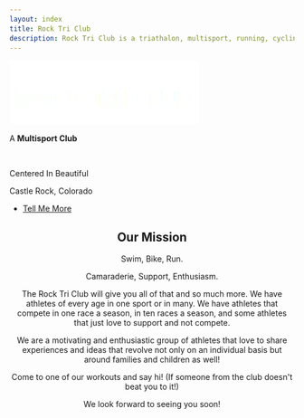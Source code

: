 ```yaml
---
layout: index
title: Rock Tri Club
description: Rock Tri Club is a triathalon, multisport, running, cycling, swimming club in Castle Rock, Colorado
---
```


<section id="banner">  
  <div class="inner">
    <img src="/assets/images/logo113-white.png" />
    <p>A <strong>Multisport Club</strong></p>
    <br />
    <p>Centered In Beautiful</p>
    <p>Castle Rock, Colorado</p>
    <footer>
      <ul class="buttons vertical">
        <li><a href="#main" class="button fit scrolly">Tell Me More</a></li>
      </ul>
    </footer>
  </div>
</section>

<article id="main">
  <header class="special container">
    <span class="icon fa-compass"></span>
    <h2>Our Mission</h2>
    <p>Swim, Bike, Run.</p>
    <p>Camaraderie, Support, Enthusiasm.</p>
    <p>The Rock Tri Club will give you all of that and so much more. We have athletes of every age in one sport or in many. We have athletes that compete in one race a season, in ten races a season, and some athletes that just love to support and not compete.</p>
    <p>We are a motivating and enthusiastic group of athletes that love to share experiences and ideas that revolve not only on an individual basis but around families and children as well!</p>
    <p>Come to one of our workouts and say hi! (If someone from the club doesn't beat you to it!)</p>
    <p>We look forward to seeing you soon!</p>
  </header>
</article>
